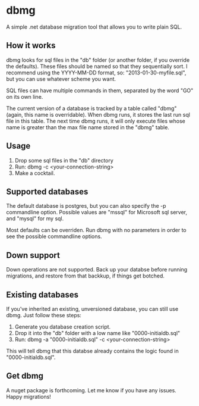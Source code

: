 # dbmg

A simple .net database migration tool that allows you to write plain SQL.

## How it works

dbmg looks for sql files in the "db" folder (or another folder, if you override the defaults).  These files should be named so that they sequentially sort.  I recommend using the YYYY-MM-DD format, so: "2013-01-30-myfile.sql", but you can use whatever scheme you want.

SQL files can have multiple commands in them, separated by the word "GO" on its own line.

The current version of a database is tracked by a table called "dbmg" (again, this name is overridable).  When dbmg runs, it stores the last run sql file in this table.  The next time dbmg runs, it will only execute files whose name is greater than the max file name stored in the "dbmg" table.

## Usage

1. Drop some sql files in the "db" directory
2. Run: dbmg -c &lt;your-connection-string&gt;
3. Make a cocktail.

## Supported databases

The default database is postgres, but you can also specify the -p commandline option.  Possible values are "mssql" for Microsoft sql server, and "mysql" for my sql.

Most defaults can be overriden. Run dbmg with no parameters in order to see the possible commandline options.

## Down support

Down operations are not supported.  Back up your databse before running migrations, and restore from that backkup, if things get botched.

## Existing databases

If you've inherited an existing, unversioned database, you can still use dbmg. Just follow these steps:

1. Generate you database creation script.
2. Drop it into the "db" folder with a low name like "0000-initialdb.sql"
3. Run: dbmg -a "0000-initialdb.sql" -c &lt;your-connection-string&gt;

This will tell dbmg that this databse already contains the logic found in "0000-initialdb.sql".

## Get dbmg

A nuget package is forthcoming.  Let me know if you have any issues.  Happy migrations!
